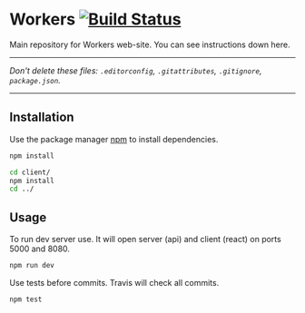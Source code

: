 # Workers [![Build Status][travis-image]][travis-url]
Main repository for Workers web-site. You can see instructions down here.

---

_Don't delete these files:_
_`.editorconfig`, `.gitattributes`, `.gitignore`, `package.json`._

---

## Installation
Use the package manager [npm](https://nodejs.org/en/download/) to install dependencies.
```bash
npm install

cd client/
npm install
cd ../
```

## Usage
To run dev server use. It will open server (api) and client (react) on ports 5000 and 8080.
```bash
npm run dev
```

Use tests before commits. Travis will check all commits.
```bash
npm test
```

[travis-image]: https://travis-ci.com/victormuryn/workers.svg?token=NyzPg9MpZbzo7JxssNTA&branch=main
[travis-url]: https://travis-ci.com/victormuryn/workers
